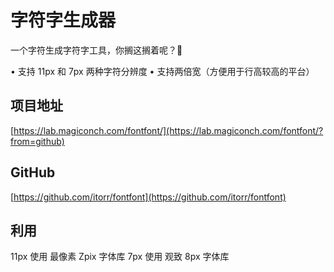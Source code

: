 # 字符字生成器

一个字符生成字符字工具，你搁这搁着呢？🌚

  •  支持 11px 和 7px 两种字符分辨度
  •  支持两倍宽（方便用于行高较高的平台）



## 项目地址
[https://lab.magiconch.com/fontfont/](https://lab.magiconch.com/fontfont/?from=github)


## GitHub
[https://github.com/itorr/fontfont](https://github.com/itorr/fontfont)

## 利用
11px 使用 最像素 Zpix 字体库
7px 使用 观致 8px 字体库